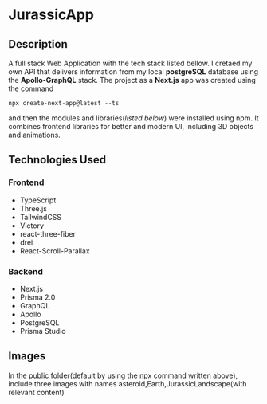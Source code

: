 # JurassicApp

## Description<br>

A full stack Web Application with the tech stack listed bellow. I cretaed my own API that delivers information from my local **postgreSQL** database using the **Apollo-GraphQL** stack. The project as a **Next.js** app was created using the command
```
npx create-next-app@latest --ts
```
and then the modules and libraries(*listed below*) were installed using npm.
It combines frontend libraries for better and modern UI, including 3D objects and animations.

## Technologies Used<br>

### Frontend

* TypeScript
* Three.js
* TailwindCSS
* Victory
* react-three-fiber
* drei
* React-Scroll-Parallax

### Backend

* Next.js
* Prisma 2.0
* GraphQL
* Apollo
* PostgreSQL
* Prisma Studio

## Images<br>
In the public folder(default by using the npx command written above), include three images with names asteroid,Earth,JurassicLandscape(with relevant content)
